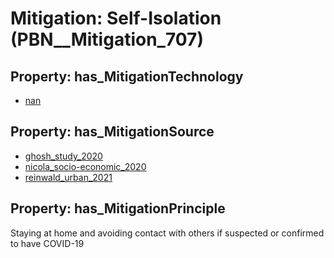 # Mitigation: __Self-Isolation__ (PBN__Mitigation_707)

## Property: has_MitigationTechnology

* [nan](../Technology/PBN__Technology_22)

## Property: has_MitigationSource

* [ghosh_study_2020](../Article/PBN__Article_57)
* [nicola_socio-economic_2020](../Article/PBN__Article_135)
* [reinwald_urban_2021](../Article/PBN__Article_83)

## Property: has_MitigationPrinciple

Staying at home and avoiding contact with others if suspected or confirmed to have COVID-19

